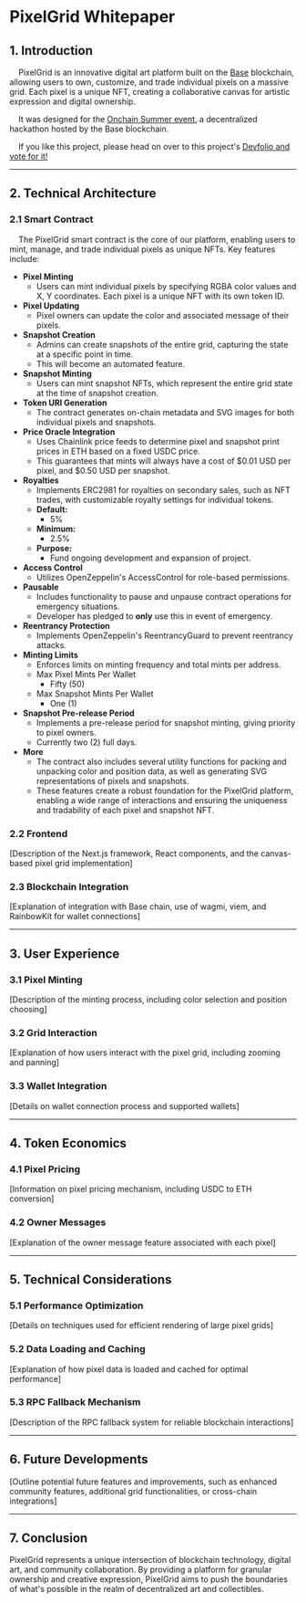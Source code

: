 # PixelGrid Whitepaper

## 1. Introduction

    PixelGrid is an innovative digital art platform built on the [Base](https://base.org) blockchain, allowing users to own, customize, and trade individual pixels on a massive grid. Each pixel is a unique NFT, creating a collaborative canvas for artistic expression and digital ownership.

    It was designed for the [Onchain Summer event](https://devfolio.co/projects/pixelgrid-1c75), a decentralized hackathon hosted by the Base blockchain.

    If you like this project, please head on over to this project's [Devfolio and vote for it!](https://devfolio.co/projects/pixelgrid-1c75)

---

## 2. Technical Architecture

### 2.1 Smart Contract
    The PixelGrid smart contract is the core of our platform, enabling users to mint, manage, and trade individual pixels as unique NFTs. Key features include:
- **Pixel Minting**
  - Users can mint individual pixels by specifying RGBA color values and X, Y coordinates. Each pixel is a unique NFT with its own token ID.
- **Pixel Updating**
  - Pixel owners can update the color and associated message of their pixels.
- **Snapshot Creation**
  - Admins can create snapshots of the entire grid, capturing the state at a specific point in time.
  - This will become an automated feature.
- **Snapshot Minting**
  - Users can mint snapshot NFTs, which represent the entire grid state at the time of snapshot creation.
- **Token URI Generation**
  - The contract generates on-chain metadata and SVG images for both individual pixels and snapshots.
- **Price Oracle Integration**
  - Uses Chainlink price feeds to determine pixel and snapshot print prices in ETH based on a fixed USDC price.
  - This guarantees that mints will always have a cost of $0.01 USD per pixel, and $0.50 USD per snapshot.
- **Royalties**
  - Implements ERC2981 for royalties on secondary sales, such as NFT trades, with customizable royalty settings for individual tokens.
  - **Default:**
    - 5%
  - **Minimum:**
    - 2.5%
  - **Purpose:**
    - Fund ongoing development and expansion of project.
- **Access Control**
  - Utilizes OpenZeppelin's AccessControl for role-based permissions.
- **Pausable**
  - Includes functionality to pause and unpause contract operations for emergency situations.
  - Developer has pledged to **only** use this in event of emergency.
- **Reentrancy Protection**
  - Implements OpenZeppelin's ReentrancyGuard to prevent reentrancy attacks.
- **Minting Limits**
  - Enforces limits on minting frequency and total mints per address.
  - Max Pixel Mints Per Wallet
    - Fifty (50)
  - Max Snapshot Mints Per Wallet
    - One (1)
- **Snapshot Pre-release Period**  
  - Implements a pre-release period for snapshot minting, giving priority to pixel owners.
  - Currently two (2) full days.
- **More**
  - The contract also includes several utility functions for packing and unpacking color and position data, as well as generating SVG representations of pixels and snapshots. 
  - These features create a robust foundation for the PixelGrid platform, enabling a wide range of interactions and ensuring the uniqueness and tradability of each pixel and snapshot NFT.

### 2.2 Frontend

[Description of the Next.js framework, React components, and the canvas-based pixel grid implementation]

### 2.3 Blockchain Integration

[Explanation of integration with Base chain, use of wagmi, viem, and RainbowKit for wallet connections]

---

## 3. User Experience

### 3.1 Pixel Minting

[Description of the minting process, including color selection and position choosing]

### 3.2 Grid Interaction

[Explanation of how users interact with the pixel grid, including zooming and panning]

### 3.3 Wallet Integration

[Details on wallet connection process and supported wallets]

---

## 4. Token Economics

### 4.1 Pixel Pricing

[Information on pixel pricing mechanism, including USDC to ETH conversion]

### 4.2 Owner Messages

[Explanation of the owner message feature associated with each pixel]

---

## 5. Technical Considerations

### 5.1 Performance Optimization

[Details on techniques used for efficient rendering of large pixel grids]

### 5.2 Data Loading and Caching

[Explanation of how pixel data is loaded and cached for optimal performance]

### 5.3 RPC Fallback Mechanism

[Description of the RPC fallback system for reliable blockchain interactions]

---

## 6. Future Developments

[Outline potential future features and improvements, such as enhanced community features, additional grid functionalities, or cross-chain integrations]

---

## 7. Conclusion

PixelGrid represents a unique intersection of blockchain technology, digital art, and community collaboration. By providing a platform for granular ownership and creative expression, PixelGrid aims to push the boundaries of what's possible in the realm of decentralized art and collectibles.
